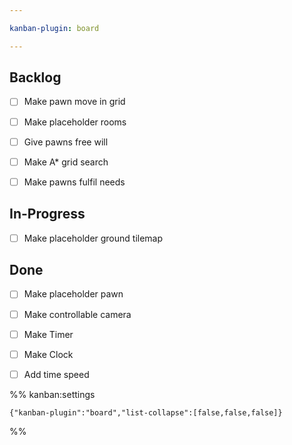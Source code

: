 ```yaml
---

kanban-plugin: board

---
```


## Backlog

- [ ] Make pawn move in grid
- [ ] Make placeholder rooms
- [ ] Give pawns free will
- [ ] Make A* grid search
- [ ] Make pawns fulfil needs


## In-Progress

- [ ] Make placeholder ground tilemap


## Done

- [ ] Make placeholder pawn
- [ ] Make controllable camera
- [ ] Make Timer
- [ ] Make Clock
- [ ] Add time speed




%% kanban:settings
```
{"kanban-plugin":"board","list-collapse":[false,false,false]}
```
%%